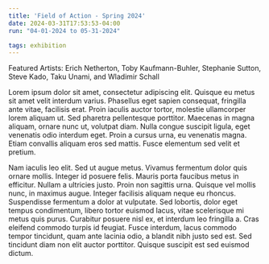 ```yaml
---
title: 'Field of Action - Spring 2024'
date: 2024-03-31T17:53:53-04:00
run: "04-01-2024 to 05-31-2024"

tags: exhibition
---
```


Featured Artists: Erich Netherton, Toby Kaufmann-Buhler, Stephanie Sutton, Steve Kado, Taku Unami, and Wladimir Schall

Lorem ipsum dolor sit amet, consectetur adipiscing elit. Quisque eu metus sit amet velit interdum varius. Phasellus eget sapien consequat, fringilla ante vitae, facilisis erat. Proin iaculis auctor tortor, molestie ullamcorper lorem aliquam ut. Sed pharetra pellentesque porttitor. Maecenas in magna aliquam, ornare nunc ut, volutpat diam. Nulla congue suscipit ligula, eget venenatis odio interdum eget. Proin a cursus urna, eu venenatis magna. Etiam convallis aliquam eros sed mattis. Fusce elementum sed velit et pretium.

Nam iaculis leo elit. Sed ut augue metus. Vivamus fermentum dolor quis ornare mollis. Integer id posuere felis. Mauris porta faucibus metus in efficitur. Nullam a ultricies justo. Proin non sagittis urna. Quisque vel mollis nunc, in maximus augue. Integer facilisis aliquam neque eu rhoncus. Suspendisse fermentum a dolor at vulputate. Sed lobortis, dolor eget tempus condimentum, libero tortor euismod lacus, vitae scelerisque mi metus quis purus. Curabitur posuere nisl ex, et interdum leo fringilla a. Cras eleifend commodo turpis id feugiat. Fusce interdum, lacus commodo tempor tincidunt, quam ante lacinia odio, a blandit nibh justo sed est. Sed tincidunt diam non elit auctor porttitor. Quisque suscipit est sed euismod dictum.
